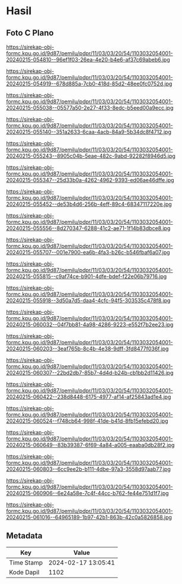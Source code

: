 # Hasil

## Foto C Plano

https://sirekap-obj-formc.kpu.go.id/9d87/pemilu/pdpr/11/03/03/20/54/1103032054001-20240215-054810--96ef1f03-26ea-4e20-b4e6-af37c69abeb6.jpg

https://sirekap-obj-formc.kpu.go.id/9d87/pemilu/pdpr/11/03/03/20/54/1103032054001-20240215-054919--678d885a-7cb0-418d-85d2-48ee0fc0752d.jpg

https://sirekap-obj-formc.kpu.go.id/9d87/pemilu/pdpr/11/03/03/20/54/1103032054001-20240215-055038--05577a50-2e27-4f33-8edc-b5eed00a9ecc.jpg

https://sirekap-obj-formc.kpu.go.id/9d87/pemilu/pdpr/11/03/03/20/54/1103032054001-20240215-055140--351a2633-6caa-4acb-84a9-5b34dc8f4712.jpg

https://sirekap-obj-formc.kpu.go.id/9d87/pemilu/pdpr/11/03/03/20/54/1103032054001-20240215-055243--8905c04b-5eae-482c-9abd-92282f8946d5.jpg

https://sirekap-obj-formc.kpu.go.id/9d87/pemilu/pdpr/11/03/03/20/54/1103032054001-20240215-055347--25d33b0a-4262-4962-9393-ed06ae46dffe.jpg

https://sirekap-obj-formc.kpu.go.id/9d87/pemilu/pdpr/11/03/03/20/54/1103032054001-20240215-055452--de53b4d6-256b-4eff-89c4-68347117220e.jpg

https://sirekap-obj-formc.kpu.go.id/9d87/pemilu/pdpr/11/03/03/20/54/1103032054001-20240215-055556--8d270347-6288-41c2-ae71-1f14b83dbce8.jpg

https://sirekap-obj-formc.kpu.go.id/9d87/pemilu/pdpr/11/03/03/20/54/1103032054001-20240215-055707--001e7900-ea6b-4fa3-b26c-b546fbaf6a07.jpg

https://sirekap-obj-formc.kpu.go.id/9d87/pemilu/pdpr/11/03/03/20/54/1103032054001-20240215-055815--c9af74ce-b901-4dfe-bdef-f22e06b79716.jpg

https://sirekap-obj-formc.kpu.go.id/9d87/pemilu/pdpr/11/03/03/20/54/1103032054001-20240215-055918--3d50a7d5-daa4-4cfc-94f5-303535c478f8.jpg

https://sirekap-obj-formc.kpu.go.id/9d87/pemilu/pdpr/11/03/03/20/54/1103032054001-20240215-060032--04f7bb81-4a98-4286-9223-e552f7b2ee23.jpg

https://sirekap-obj-formc.kpu.go.id/9d87/pemilu/pdpr/11/03/03/20/54/1103032054001-20240215-060203--3eaf765b-8c4b-4e38-9dff-3fd8477f036f.jpg

https://sirekap-obj-formc.kpu.go.id/9d87/pemilu/pdpr/11/03/03/20/54/1103032054001-20240215-060307--22bd2db7-85b7-4d4d-b24b-cb1bb2d11426.jpg

https://sirekap-obj-formc.kpu.go.id/9d87/pemilu/pdpr/11/03/03/20/54/1103032054001-20240215-060422--238d8448-6175-4977-af14-af25843ad1e4.jpg

https://sirekap-obj-formc.kpu.go.id/9d87/pemilu/pdpr/11/03/03/20/54/1103032054001-20240215-060524--f748cb64-998f-41de-b41d-8fb15efebd20.jpg

https://sirekap-obj-formc.kpu.go.id/9d87/pemilu/pdpr/11/03/03/20/54/1103032054001-20240215-060649--83b39387-6f69-4a84-a005-eaaba0db28f2.jpg

https://sirekap-obj-formc.kpu.go.id/9d87/pemilu/pdpr/11/03/03/20/54/1103032054001-20240215-060803--6cc9ee2b-b111-4dbe-97a3-3558d97aab77.jpg

https://sirekap-obj-formc.kpu.go.id/9d87/pemilu/pdpr/11/03/03/20/54/1103032054001-20240215-060906--6e24a58e-7c4f-44cc-b762-fe44e751d1f7.jpg

https://sirekap-obj-formc.kpu.go.id/9d87/pemilu/pdpr/11/03/03/20/54/1103032054001-20240215-061016--64965189-1b97-42b1-863b-42c0a5826858.jpg


## Metadata

| Key        | Value               |
| ---------- | ------------------- |
| Time Stamp | 2024-02-17 13:05:41 |
| Kode Dapil | 1102                |



